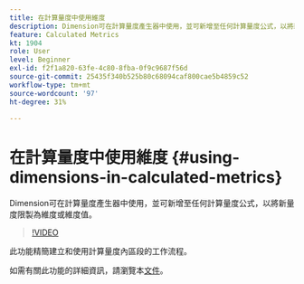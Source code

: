 ```yaml
---
title: 在計算量度中使用維度
description: Dimension可在計算量度產生器中使用，並可新增至任何計算量度公式，以將新量度限製為維度或維度值。
feature: Calculated Metrics
kt: 1904
role: User
level: Beginner
exl-id: f2f1a820-63fe-4c80-8fba-0f9c9687f56d
source-git-commit: 25435f340b525b80c68094caf800cae5b4859c52
workflow-type: tm+mt
source-wordcount: '97'
ht-degree: 31%

---
```


# 在計算量度中使用維度 {#using-dimensions-in-calculated-metrics}

Dimension可在計算量度產生器中使用，並可新增至任何計算量度公式，以將新量度限製為維度或維度值。

>[!VIDEO](https://video.tv.adobe.com/v/23723/?quality=12&learn=on)

此功能精簡建立和使用計算量度內區段的工作流程。

如需有關此功能的詳細資訊，請瀏覽本[文件](https://experienceleague.adobe.com/docs/analytics/components/calculated-metrics/calcmetric-workflow/cm-build-metrics.html?lang=zh-Hant)。
